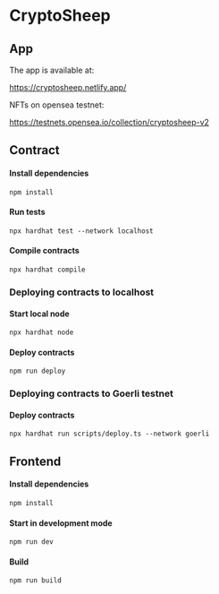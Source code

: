 # CryptoSheep
## App

The app is available at:

https://cryptosheep.netlify.app/

NFTs on opensea testnet:

https://testnets.opensea.io/collection/cryptosheep-v2

## Contract

#### Install dependencies
```
npm install
```
#### Run tests

```
npx hardhat test --network localhost
```
#### Compile contracts

```
npx hardhat compile
```

### Deploying contracts to localhost
#### Start local node
```
npx hardhat node
```
#### Deploy contracts
```
npm run deploy
```
### Deploying contracts to Goerli testnet
#### Deploy contracts
```
npx hardhat run scripts/deploy.ts --network goerli
```

## Frontend
#### Install dependencies
```
npm install
```

#### Start in development mode
```
npm run dev
```

#### Build 
```
npm run build
```
